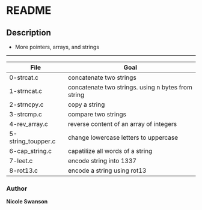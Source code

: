# README
## Description
- More pointers, arrays, and strings
---
File | Goal
---|---
0-strcat.c | concatenate two strings
1-strncat.c | concatenate two strings. using n bytes from string
2-strncpy.c | copy a string
3-strcmp.c | compare two strings
4-rev_array.c | reverse content of an array of integers
5-string_toupper.c | change lowercase letters to uppercase
6-cap_string.c | capatilize all words of a string
7-leet.c | encode string into 1337
8-rot13.c | encode a string using rot13
### Author
**Nicole Swanson**
